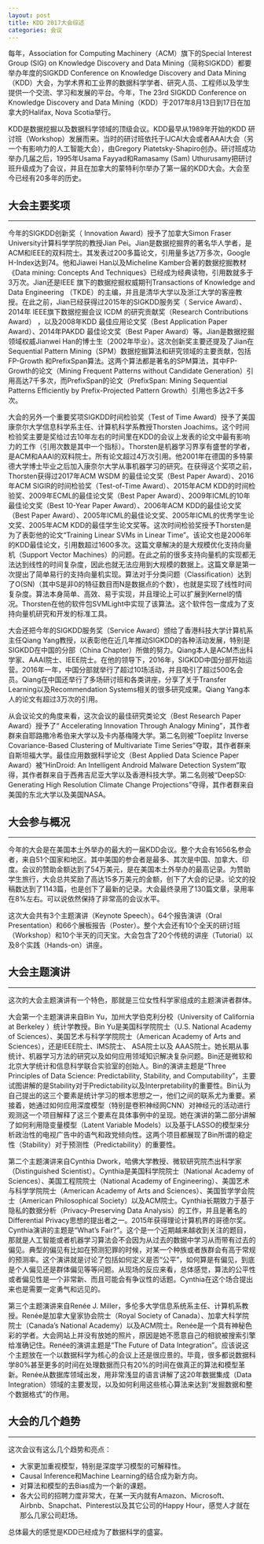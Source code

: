 ```yaml
---
layout: post
title: KDD 2017大会综述
categories: 会议
---
```


每年，Association for Computing Machinery（ACM）旗下的Special Interest Group (SIG) on Knowledge Discovery and Data Mining（简称SIGKDD）都要举办年度的SIGKDD Conference on Knowledge Discovery and Data Mining（KDD）大会，为学术界和工业界的数据科学学者、研究人员、工程师以及学生提供一个交流、学习和发展的平台。今年，The 23rd SIGKDD Conference on Knowledge Discovery and Data Mining（KDD）于2017年8月13日到17日在加拿大的Halifax, Nova Scotia举行。

KDD是数据挖掘以及数据科学领域的顶级会议。KDD最早从1989年开始的KDD 研讨班（Workshop）发展而来。当时的研讨班依托于IJCAI大会或者AAAI大会（另一个有影响力的人工智能大会），由Gregory Piatetsky-Shapiro创办。研讨班成功举办几届之后，1995年Usama Fayyad和Ramasamy (Sam) Uthurusamy把研讨班升级成为了会议，并且在加拿大的蒙特利尔举办了第一届的KDD大会。大会至今已经有20多年的历史。

## 大会主要奖项
***

今年的SIGKDD创新奖（ Innovation Award）授予了加拿大Simon Fraser University计算科学学院的教授Jian Pei。Jian是数据挖掘界的著名华人学者，是ACM和IEEE的双料院士。其发表过200多篇论文，引用量多达7万多次，Google H-Index达到74。他和Jiawei Han以及Micheline Kamber合著的数据挖掘教材《Data mining: Concepts And Techniques》已经成为经典读物，引用数就多于3万次。Jian还是IEEE 旗下的数据挖掘权威期刊Transactions of Knowledge and Data Engineering （TKDE）的主编，并且是清华大学以及浙江大学的客座教授。在此之前，Jian已经获得过2015年的SIGKDD服务奖（ Service Award）、 2014年 IEEE旗下数据挖掘会议 ICDM 的研究贡献奖（Research Contributions Award） ，以及2008年KDD 最佳应用论文奖（Best Application Paper Award）、2014年PAKDD 最佳论文奖（Best Paper Award）等。Jian是数据挖掘领域权威Jianwei Han的博士生（2002年毕业）。这次创新奖主要还提及了Jian在Sequential Pattern Mining（SPM）数据挖掘算法和研究领域的主要贡献，包括FP-Growth 和PrefixSpan算法。这两个算法都是著名的SPM算法，其中FP-Growth的论文（Mining Frequent Patterns without Candidate Generation）引用高达7千多次，而PrefixSpan的论文（PrefixSpan: Mining Sequential Patterns Efficiently by Prefix-Projected Pattern Growth）引用也多达2千多次。

大会的另外一个重要奖项SIGKDD时间检验奖（Test of Time Award）授予了美国康奈尔大学信息科学系主任、计算机科学系教授Thorsten Joachims。这个时间检验奖主要是奖给过去10年左右的时间里在KDD的会议上发表的论文中最有影响力的工作（引用次数是其中一个指标）。Thorsten是机器学习界享有盛誉的学者，是ACM和AAAI的双料院士。所有论文超过4万次引用。他2001年在德国的多特蒙德大学博士毕业之后加入康奈尔大学从事机器学习的研究。在获得这个奖项之前，Thorsten获得过2017年ACM WSDM 的最佳论文奖（Best Paper Award）、2016年ACM SIGIR的时间检验奖（Test-of-Time Award）、2015年ACM KDD的时间检验奖、2009年ECML的最佳论文奖（Best Paper Award）、2009年ICML的10年最佳论文奖（Best 10-Year Paper Award）、2006年ACM KDD的最佳论文奖（Best Paper Award）、2005年ICML的最佳论文奖、2005年ICML的优秀学生论文奖、2005年ACM KDD的最佳学生论文奖等。这次时间检验奖授予Thorsten是为了表彰他的论文“Training Linear SVMs in Linear Time”。该论文也是2006年的KDD最佳论文，引用数超过1600多次。这篇文章解决的是大规模优化支持向量机（Support Vector Machines）的问题。在此之前的很多支持向量机的实现都无法达到线性的时间复杂度，因此也就无法应用到大规模的数据上。这篇文章是第一次提出了简单易行的支持向量机实现。算法对于分类问题（Classification）达到了O(SN)（其中S是非0的特征数目而N是数据点的个数），也就是实现了线性时间复杂度。算法本身简单、高效、易于实现，并且理论上可以扩展到Kernel的情况。Thorsten在他的软件包SVMLight中实现了该算法。这个软件包一度成为了支持向量机研究和开发的标准工具。

大会还把今年的SIGKDD服务奖（Service Award）颁给了香港科技大学计算机系主任Qiang Yang教授，以表彰他在近几年推动SIGKDD的各种活动发展，特别是SIGKDD在中国的分部（China Chapter）所做的努力。Qiang本人是ACM杰出科学家、AAAI院士、IEEE院士。在他的领导下，2016年，SIGKDD中国分部开始运营。2016年一年，中国分部就举行了超过10场活动，并且吸引了超过500名会员。Qiang在中国还举行了多场研讨班和各类讲座，分享了关于Transfer Learning以及Recommendation Systems相关的很多研究成果。Qiang Yang本人的论文有超过3万次的引用。

从会议论文的角度来看，这次会议的最佳研究类论文（Best Research Paper Award）授予了“ Accelerating Innovation Through Analogy Mining”，其作者群来自耶路撒冷希伯来大学以及卡内基梅隆大学。第二名则被“Toeplitz Inverse Covariance-Based Clustering of Multivariate Time Series”夺取，其作者群来自斯坦福大学。最佳应用数据科学论文（Best Applied Data Science Paper Award）被“HinDroid: An Intelligent Android Malware Detection System”取得，其作者群来自于西弗吉尼亚大学以及香港科技大学。第二名则被“DeepSD: Generating High Resolution Climate Change Projections”夺得，其作者群来自美国的东北大学以及美国NASA。

## 大会参与概况
***

今年的大会是在美国本土外举办的最大的一届KDD会议。整个大会有1656名参会者，来自51个国家和地区。其中美国的参会者是最多、其次是中国、加拿大、印度。会议的赞助金额达到了54万美元，是在美国本土外举办的最高记录。为赞助学生旅行，大会总共奖励了高达15多万美元的金额，创下了大会的记录。论文的投稿数达到了1143篇，也是创下了最新的记录。大会最终录用了130篇文章，录用率在8%左右。可以说依然保持了非常高的会议水平。

这次大会共有3个主题演讲（Keynote Speech）。64个报告演讲（Oral Presentation）和66个展板报告（Poster）。整个大会还有10个全天的研讨班（Workshop）和10个半天的闫天宝。大会包含了20个传统的讲座（Tutorial）以及8个实践（Hands-on）讲座。

## 大会主题演讲
***

这次的大会主题演讲有一个特色，那就是三位女性科学家组成的主题演讲者群体。

大会第一个主题演讲来自Bin Yu，加州大学伯克利分校（University of California at Berkeley
）统计学教授。Bin Yu是美国科学院院士（U.S. National Academy of Sciences）、美国艺术与科学学院院士（American Academy of Arts and Sciences），还是IEEE院士、IMS院士、 ASA院士以及 AAAS院士。她长期从事统计、机器学习方法的研究以及如何应用领域知识解决复杂问题。Bin还是微软和北京大学统计和信息科学联合实验室的创始人。Bin的演讲主题是“Three Principles of Data Science: Predictability, Stability, and Computability”，主要试图讲解的是Stability对于Predictability以及Interpretability的重要性。Bin认为自己提出的这三个要素是统计学习的根本思想之一，他们之间的联系尤为重要。紧接着，她通过如何应用深度模型（特别是卷积神经网CNN）对神经元的活动进行观测这一个项目解释了这三个要素在具体事例中的呈现。她在演讲的第二部分讲解了如何利用隐变量模型（Latent Variable Models）以及基于LASSO的模型来分析政治性的电视广告中的语气和政党倾向性。这两个项目都展现了Bin所谓的稳定性（Stability）对于预测性（Predictability）的重要性。

第二个主题演讲来自Cynthia Dwork，哈佛大学教授、微软研究院杰出科学家（Distinguished Scientist）。Cynthia是美国科学院院士（National Academy of Sciences）、美国工程院院士（National Academy of Engineering）、美国艺术与科学学院院士（American Academy of Arts and Sciences）、美国哲学学会院士（American Philosophical Society）以及ACM院士。Cynthia长期致力于基于隐私的数据分析（Privacy-Preserving Data Analysis）的工作，并且是著名的Differential Privacy思想的提出者之一。2015年获得理论计算机界的哥德尔奖。Cynthia演讲的主题是“What’s Fair?”。这个是一个近期越来越收到关注的题目，那就是人工智能或者机器学习算法会不会因为从过去的数据中学习从而带有过去的偏见。典型的偏见有比如在预测犯罪的时候，对某一个种族或者族群会有高于常规的预测率。这个演讲就是讨论了包括如何定义是否“公平”，如何算是有偏见，到底是个人偏见还是群体偏见等等问题。从现场的反应来看，总体感觉，算法的公平性或者偏见性是一个非常新、而且可能会有争议性的话题。Cynthia在这个场合提出来也是需要一定勇气和远见的。

第三个主题演讲来自Renée J. Miller，多伦多大学信息系统系主任、计算机系教授。Renée是加拿大皇家协会院士（Royal Society of Canada）、加拿大科学院院士（Canada’s National Academy）以及ACM院士。Renée是一个具有神秘色彩的学者。大会网站上并没有放她的照片，原因是她不愿意自己的相貌被搜索引擎给准确记住。Renée的演讲主题是“The Future of Data Integration”。应该说这个主题放在一个以数据科学为核心的会议上还是很应景的。毕竟，很多都说数据科学80%甚至更多的时间在处理数据而只有20%的时间在做真正的算法和模型革新。Renée从数据库领域出发，用非常浅显的语言讲解了这20年数据集成（Data Integration）领域的主要发现，以及如何利用这些核心算法来达到“发掘数据和整个数据格式”的作用。

## 大会的几个趋势
***

这次会议有这么几个趋势和亮点：
* 大家更加重视模型，特别是深度学习模型的可解释性。
* Causal Inference和Machine Learning的结合成为新方向。
* 对算法和模型的去Bias成为一个新的课题。
* 各大公司的招聘力度非常大，在某一天内就有Amazon、Microsoft、Airbnb、Snapchat、Pinterest以及其它公司的Happy Hour，感觉人才就在那么几家公司赶场。

总体最大的感觉是KDD已经成为了数据科学的盛宴。
